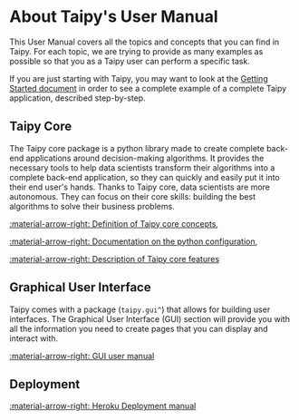 # About Taipy's User Manual

This User Manual covers all the topics and concepts that you can find in Taipy.
For each topic, we are trying to provide as many examples as possible so that
you as a Taipy user can perform a specific task.

If you are just starting with Taipy, you may want to look at the [Getting Started document](../getting_started/installation.md)
in order to see a complete example of a complete Taipy application, described step-by-step.

## Taipy Core

The Taipy core package is a python library made to create complete back-end applications around decision-making
algorithms. It provides the necessary tools to help data scientists transform their algorithms into a complete
back-end application, so they can quickly and easily put it into their end user's hands. Thanks to Taipy core, data
scientists are more autonomous. They can focus on their core skills: building the best algorithms to solve their
business problems.

[:material-arrow-right: Definition of Taipy core concepts](core/concepts/index.md),

[:material-arrow-right: Documentation on the python configuration](core/config/index.md),

[:material-arrow-right: Description of Taipy core features](core/features/index.md)


## Graphical User Interface

Taipy comes with a package (`taipy.gui^`) that allows for building user interfaces. The
Graphical User Interface (GUI) section will provide you with all the information
you need to create pages that you can display and interact with.

[:material-arrow-right: GUI user manual](gui/index.md)


## Deployment

[:material-arrow-right: Heroku Deployment manual](deployment/heroku/getting-started.md)
